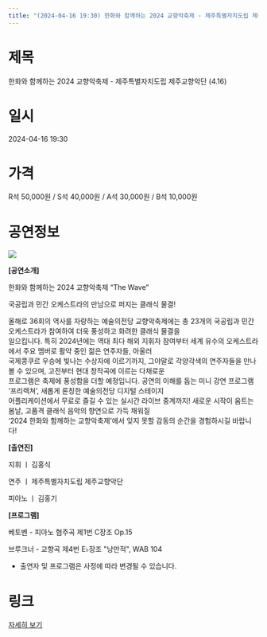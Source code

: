 ```yaml
---
title: "(2024-04-16 19:30) 한화와 함께하는 2024 교향악축제 - 제주특별자치도립 제주교향악단 (4.16)"
---
```


# 제목
한화와 함께하는 2024 교향악축제 - 제주특별자치도립 제주교향악단 (4.16)

# 일시
2024-04-16 19:30

# 가격
R석 50,000원 / S석 40,000원 / A석 30,000원 / B석 10,000원

# 공연정보
![](https://center.sac.or.kr/SAC/File/RentConfirm/editor/3e762ca5-22cf-40f4-8f18-a03bfe4938f7)    
    
**[공연소개]**  
  
한화와 함께하는 2024 교향악축제 “The Wave”  
  
국공립과 민간 오케스트라의 만남으로 퍼지는 클래식 물결!  
  
올해로 36회의 역사를 자랑하는 예술의전당 교향악축제에는 총 23개의 국공립과 민간 오케스트라가 참여하여 더욱 풍성하고 화려한 클래식 물결을  
일으킵니다. 특히 2024년에는 역대 최다 해외 지휘자 참여부터 세계 유수의 오케스트라에서 주요 멤버로 활약 중인 젊은 연주자들, 아울러  
국제콩쿠르 우승에 빛나는 수상자에 이르기까지, 그야말로 각양각색의 연주자들을 만나볼 수 있으며, 고전부터 현대 창작곡에 이르는 다채로운  
프로그램은 축제에 풍성함을 더할 예정입니다. 공연의 이해를 돕는 미니 강연 프로그램 ‘프리렉쳐’, 새롭게 론칭한 예술의전당 디지털 스테이지  
어플리케이션에서 무료로 즐길 수 있는 실시간 라이브 중계까지! 새로운 시작이 움트는 봄날, 고품격 클래식 음악의 향연으로 가득 채워질  
‘2024 한화와 함께하는 교향악축제’에서 잊지 못할 감동의 순간을 경험하시길 바랍니다!  
  
**[출연진]**  
  
지휘 ㅣ 김홍식  
  
연주 ㅣ 제주특별자치도립 제주교향악단  
  
피아노 ㅣ 김홍기  
  
**[프로그램]**  
  
베토벤 - 피아노 협주곡 제1번 C장조 Op.15  
  
브루크너 - 교향곡 제4번 E♭장조 "낭만적", WAB 104  
  
* 출연자 및 프로그램은 사정에 따라 변경될 수 있습니다.  
  


# 링크
[자세히 보기](https://www.sac.or.kr/site/main/show/show_view?SN=60230 "https://www.sac.or.kr/site/main/show/show_view?SN=60230")

